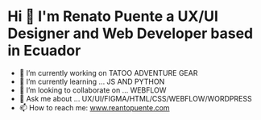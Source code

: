 <H1> Hi 👋 I'm Renato Puente a UX/UI Designer and Web Developer based in Ecuador</H1>


- 🔭 I’m currently working on TATOO ADVENTURE GEAR
- 🌱 I’m currently learning ... JS AND PYTHON
- 👥 I’m looking to collaborate on ... WEBFLOW
- 💬 Ask me about ... UX/UI/FIGMA/HTML/CSS/WEBFLOW/WORDPRESS
- 📫 How to reach me: www.reantopuente.com
